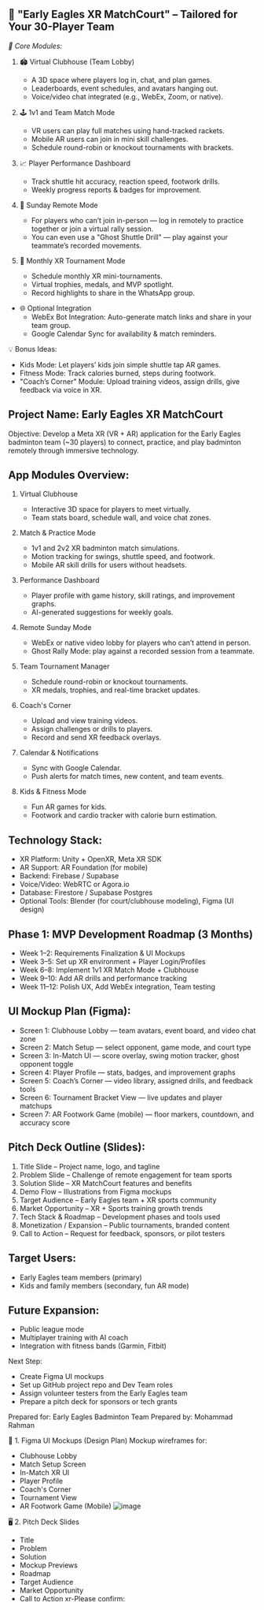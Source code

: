 ## 🏸 "Early Eagles XR MatchCourt" – Tailored for Your 30-Player Team

*🧩 Core Modules:*
1. 🏟️ Virtual Clubhouse (Team Lobby)
   * A 3D space where players log in, chat, and plan games.
   * Leaderboards, event schedules, and avatars hanging out.
   * Voice/video chat integrated (e.g., WebEx, Zoom, or native).

2. 🕹️ 1v1 and Team Match Mode
   * VR users can play full matches using hand-tracked rackets.
   * Mobile AR users can join in mini skill challenges.
   * Schedule round-robin or knockout tournaments with brackets.

3. 📈 Player Performance Dashboard
   * Track shuttle hit accuracy, reaction speed, footwork drills.
   * Weekly progress reports & badges for improvement.

4. 📅 Sunday Remote Mode
   * For players who can’t join in-person — log in remotely to practice together or join a virtual rally session.
   * You can even use a "Ghost Shuttle Drill" — play against your teammate’s recorded movements.

5. 🎉 Monthly XR Tournament Mode
   * Schedule monthly XR mini-tournaments.
   * Virtual trophies, medals, and MVP spotlight.
   * Record highlights to share in the WhatsApp group.

* 🌐 Optional Integration
  * WebEx Bot Integration: Auto-generate match links and share in your team group.
  * Google Calendar Sync for availability & match reminders.

💡 Bonus Ideas:
* Kids Mode: Let players’ kids join simple shuttle tap AR games.
* Fitness Mode: Track calories burned, steps during footwork.
* "Coach’s Corner" Module: Upload training videos, assign drills, give feedback via voice in XR.

## Project Name: Early Eagles XR MatchCourt
Objective: Develop a Meta XR (VR + AR) application for the Early Eagles badminton team (~30 players) to connect, practice, and play badminton remotely through immersive technology.

## App Modules Overview:
1. Virtual Clubhouse
   * Interactive 3D space for players to meet virtually.
   * Team stats board, schedule wall, and voice chat zones.

2. Match & Practice Mode
   * 1v1 and 2v2 XR badminton match simulations.
   * Motion tracking for swings, shuttle speed, and footwork.
   * Mobile AR skill drills for users without headsets.

3. Performance Dashboard
   * Player profile with game history, skill ratings, and improvement graphs.
   * AI-generated suggestions for weekly goals.

4. Remote Sunday Mode
   * WebEx or native video lobby for players who can’t attend in person.
   * Ghost Rally Mode: play against a recorded session from a teammate.
     
5. Team Tournament Manager
   * Schedule round-robin or knockout tournaments.
   * XR medals, trophies, and real-time bracket updates.

6. Coach's Corner
   * Upload and view training videos.
   * Assign challenges or drills to players.  
   * Record and send XR feedback overlays.

7. Calendar & Notifications
   * Sync with Google Calendar.
   * Push alerts for match times, new content, and team events.

8. Kids & Fitness Mode
   * Fun AR games for kids.
   * Footwork and cardio tracker with calorie burn estimation.

## Technology Stack:
  * XR Platform: Unity + OpenXR, Meta XR SDK
  * AR Support: AR Foundation (for mobile)
  * Backend: Firebase / Supabase
  * Voice/Video: WebRTC or Agora.io
  * Database: Firestore / Supabase Postgres
  * Optional Tools: Blender (for court/clubhouse modeling), Figma (UI design)

## Phase 1: MVP Development Roadmap (3 Months)
  * Week 1–2: Requirements Finalization & UI Mockups
  * Week 3–5: Set up XR environment + Player Login/Profiles
  * Week 6–8: Implement 1v1 XR Match Mode + Clubhouse
  * Week 9–10: Add AR drills and performance tracking
  * Week 11–12: Polish UX, Add WebEx integration, Team testing

## UI Mockup Plan (Figma):
  * Screen 1: Clubhouse Lobby — team avatars, event board, and video chat zone
  * Screen 2: Match Setup — select opponent, game mode, and court type
  * Screen 3: In-Match UI — score overlay, swing motion tracker, ghost opponent toggle
  * Screen 4: Player Profile — stats, badges, and improvement graphs
  * Screen 5: Coach’s Corner — video library, assigned drills, and feedback tools
  * Screen 6: Tournament Bracket View — live updates and player matchups
  * Screen 7: AR Footwork Game (mobile) — floor markers, countdown, and accuracy score

## Pitch Deck Outline (Slides):
  1. Title Slide – Project name, logo, and tagline
  2. Problem Slide – Challenge of remote engagement for team sports
  3. Solution Slide – XR MatchCourt features and benefits
  4. Demo Flow – Illustrations from Figma mockups
  5. Target Audience – Early Eagles team + XR sports community
  6. Market Opportunity – XR + Sports training growth trends
  7. Tech Stack & Roadmap – Development phases and tools used
  8. Monetization / Expansion – Public tournaments, branded content
  9. Call to Action – Request for feedback, sponsors, or pilot testers

## Target Users:
  * Early Eagles team members (primary)
  * Kids and family members (secondary, fun AR mode)

## Future Expansion:
  * Public league mode
  * Multiplayer training with AI coach
  * Integration with fitness bands (Garmin, Fitbit)

Next Step:
  * Create Figma UI mockups
  * Set up GitHub project repo and Dev Team roles
  * Assign volunteer testers from the Early Eagles team
  * Prepare a pitch deck for sponsors or tech grants

Prepared for: Early Eagles Badminton Team
Prepared by: Mohammad Rahman

🎨 1. Figma UI Mockups (Design Plan)
Mockup wireframes for:
  * Clubhouse Lobby
  * Match Setup Screen
  * In-Match XR UI
  * Player Profile
  * Coach's Corner
  * Tournament View
  * AR Footwork Game (Mobile)
![image](https://github.com/user-attachments/assets/c23b6c5c-cd80-4cfe-a54a-07ff3463b497)

🖥️ 2. Pitch Deck Slides
* Title
* Problem
* Solution
* Mockup Previews
* Roadmap
* Target Audience
* Market Opportunity
* Call to Action
  xr-Please confirm:



